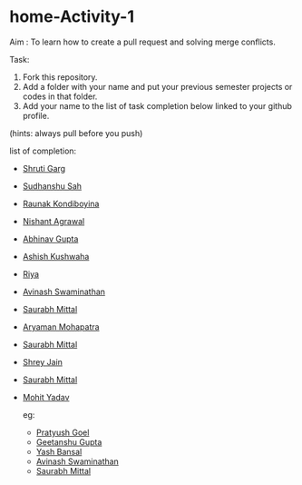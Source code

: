 # home-Activity-1
Aim : To learn how to create a pull request and solving merge conflicts.

Task:
  1. Fork this repository.
  2. Add a folder with your name and put your previous semester projects or codes in that folder.
  3. Add your name to the list of task completion below linked to your github profile.

  (hints: always pull before you push)

list of completion:
- [Shruti Garg](https://github.com/gargshruti30)
- [Sudhanshu Sah](https://github.com/lancelot1337)
- [Raunak Kondiboyina](https://github.com/RAUNAKKONDIBOYINA)
- [Nishant Agrawal](https://github.com/nishant0013)
- [Abhinav Gupta](https://github.com/abhikudo)
- [Ashish Kushwaha](https://github.com/ashkush21)
- [Riya](https://github.com/riyak1998)
- [Avinash Swaminathan]( https://github.com/avinsit123)
- [Saurabh Mittal]( https://github.com/mittalsaurab)
- [Aryaman Mohapatra](https://github.com/pie-humble-pie)
- [Saurabh Mittal]( https://github.com/mittalsaurab)  
- [Shrey Jain](https://www.github.com/shreyjain711)
- [Saurabh Mittal]( https://github.com/mittalsaurab)
- [Mohit Yadav](https://github.com/venomousboxer)



   eg:
   - [Pratyush Goel](https://www.github.com/pratyush1687)
   - [Geetanshu Gupta](https://www.github.com/geetanshu2502)
   - [Yash Bansal](https://www.github.com/bansalyash)
   - [Avinash Swaminathan]( https://github.com/avinsit123)
   - [Saurabh Mittal]( https://github.com/mittalsaurab)

